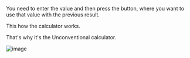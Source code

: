 You need to enter the value and then press the button, where you want to use that value with the previous result.

This how the calculator works.

That's why it's the Unconventional calculator.



![image](https://media.giphy.com/media/UTSOu7V8MidMPxTGCJ/giphy.gif)
